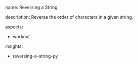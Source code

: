 name: Reversing a String

description: Reverse the order of characters in a given string.

aspects:
  - workout

insights:
  - reversing-a-string-py